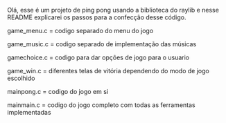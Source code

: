 Olá, esse é um projeto de ping pong usando a biblioteca do raylib e nesse README explicarei os passos para a confecção desse código.

game_menu.c = codigo separado do menu do jogo

game_music.c = codigo separado de implementação das músicas

gamechoice.c = codigo para dar opções de jogo para o usuario

game_win.c = diferentes telas de vitória dependendo do modo de jogo escolhido

mainpong.c = codigo do jogo em si



mainmain.c = codigo do jogo completo com todas as ferramentas implementadas
